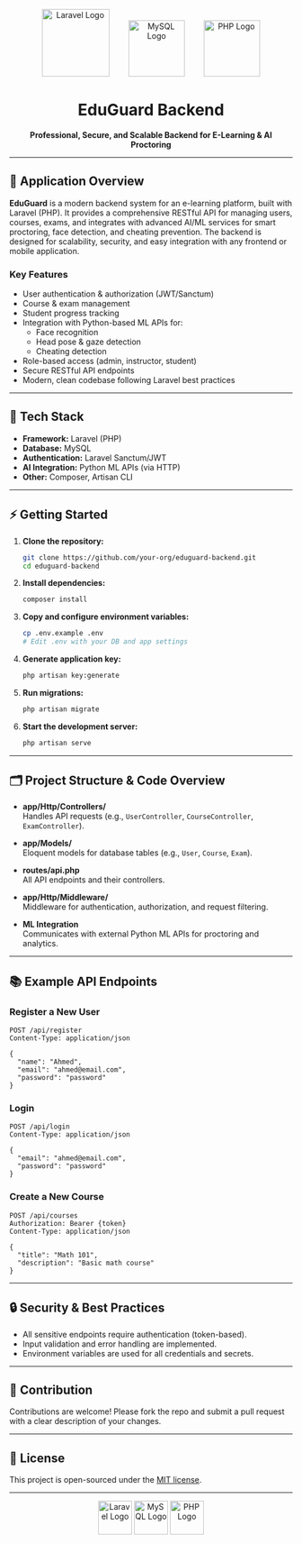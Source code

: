 <p align="center">
  <!-- Laravel modern logo -->
  <img src="https://cdn.jsdelivr.net/gh/devicons/devicon/icons/laravel/laravel-original-wordmark.svg" width="120" alt="Laravel Logo" style="margin-right: 30px;">
  <!-- MySQL modern logo -->
  <img src="https://cdn.jsdelivr.net/gh/devicons/devicon/icons/mysql/mysql-original-wordmark.svg" width="100" alt="MySQL Logo" style="margin-right: 30px;">
  <!-- PHP modern logo -->
  <img src="https://cdn.jsdelivr.net/gh/devicons/devicon/icons/php/php-original.svg" width="100" alt="PHP Logo">
</p>

<h1 align="center">EduGuard Backend</h1>
<p align="center">
  <b>Professional, Secure, and Scalable Backend for E-Learning & AI Proctoring</b>
</p>

---

## 📝 Application Overview

**EduGuard** is a modern backend system for an e-learning platform, built with Laravel (PHP). It provides a comprehensive RESTful API for managing users, courses, exams, and integrates with advanced AI/ML services for smart proctoring, face detection, and cheating prevention. The backend is designed for scalability, security, and easy integration with any frontend or mobile application.

### **Key Features**
- User authentication & authorization (JWT/Sanctum)
- Course & exam management
- Student progress tracking
- Integration with Python-based ML APIs for:
  - Face recognition
  - Head pose & gaze detection
  - Cheating detection
- Role-based access (admin, instructor, student)
- Secure RESTful API endpoints
- Modern, clean codebase following Laravel best practices

---

## 🚀 Tech Stack

- **Framework:** Laravel (PHP)
- **Database:** MySQL
- **Authentication:** Laravel Sanctum/JWT
- **AI Integration:** Python ML APIs (via HTTP)
- **Other:** Composer, Artisan CLI

---

## ⚡ Getting Started

1. **Clone the repository:**
   ```bash
   git clone https://github.com/your-org/eduguard-backend.git
   cd eduguard-backend
   ```

2. **Install dependencies:**
   ```bash
   composer install
   ```

3. **Copy and configure environment variables:**
   ```bash
   cp .env.example .env
   # Edit .env with your DB and app settings
   ```

4. **Generate application key:**
   ```bash
   php artisan key:generate
   ```

5. **Run migrations:**
   ```bash
   php artisan migrate
   ```

6. **Start the development server:**
   ```bash
   php artisan serve
   ```

---

## 🗂️ Project Structure & Code Overview

- **app/Http/Controllers/**  
  Handles API requests (e.g., `UserController`, `CourseController`, `ExamController`).

- **app/Models/**  
  Eloquent models for database tables (e.g., `User`, `Course`, `Exam`).

- **routes/api.php**  
  All API endpoints and their controllers.

- **app/Http/Middleware/**  
  Middleware for authentication, authorization, and request filtering.

- **ML Integration**  
  Communicates with external Python ML APIs for proctoring and analytics.

---

## 📚 Example API Endpoints

### Register a New User

```http
POST /api/register
Content-Type: application/json

{
  "name": "Ahmed",
  "email": "ahmed@email.com",
  "password": "password"
}
```

### Login

```http
POST /api/login
Content-Type: application/json

{
  "email": "ahmed@email.com",
  "password": "password"
}
```

### Create a New Course

```http
POST /api/courses
Authorization: Bearer {token}
Content-Type: application/json

{
  "title": "Math 101",
  "description": "Basic math course"
}
```

---

## 🔒 Security & Best Practices

- All sensitive endpoints require authentication (token-based).
- Input validation and error handling are implemented.
- Environment variables are used for all credentials and secrets.

---

## 🤝 Contribution

Contributions are welcome! Please fork the repo and submit a pull request with a clear description of your changes.

---

## 📄 License

This project is open-sourced under the [MIT license](https://opensource.org/licenses/MIT).

---

<p align="center">
  <img src="https://cdn.jsdelivr.net/gh/devicons/devicon/icons/laravel/laravel-original.svg" width="60" alt="Laravel Logo">
  <img src="https://cdn.jsdelivr.net/gh/devicons/devicon/icons/mysql/mysql-original.svg" width="60" alt="MySQL Logo">
  <img src="https://cdn.jsdelivr.net/gh/devicons/devicon/icons/php/php-original.svg" width="60" alt="PHP Logo">
</p>
